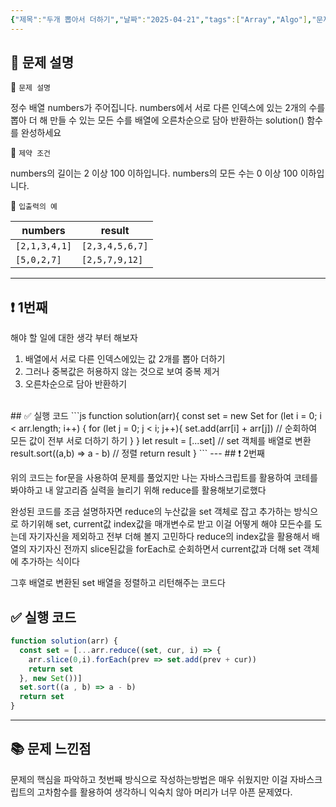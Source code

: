 ```yaml
---
{"제목":"두개 뽑아서 더하기","날짜":"2025-04-21","tags":["Array","Algo"],"문제 번호":"3","출제":"https://school.programmers.co.kr/learn/courses/30/lessons/68644?language=javascript","dg-publish":true,"permalink":"/공부/Algo/코딩 테스트 합격자 되기/배열/두개 뽑아서 더하기/","dgPassFrontmatter":true}
---
```


## 📔 문제 설명

📓 `문제 설명` 

정수 배열 numbers가 주어집니다. numbers에서 서로 다른 인덱스에 있는 2개의 수를 뽑아 더 해 만들 수 있는 모든 수를 배열에 오른차순으로 담아 반환하는 solution() 함수를 완성하세요

📓 `제약 조건` 

numbers의 길이는 2 이상 100 이하입니다.
numbers의 모든 수는 0 이상 100 이하입니다.

📓 `입출력의 예`

|numbers|result|
|---|---|
|`[2,1,3,4,1]`|`[2,3,4,5,6,7]`|
|`[5,0,2,7]`|`[2,5,7,9,12]`|

---
## ❗ 1번째

해야 할 일에 대한 생각 부터 해보자

1. 배열에서 서로 다른 인덱스에있는 값 2개를 뽑아 더하기
2. 그러나 중복값은 허용하지 않는 것으로 보여 중복 제거
3. 오른차순으로 담아 반환하기
<br>
## ✅ 실행 코드
```js
function solution(arr){
  const set = new Set
  for (let i = 0; i < arr.length; i++) { 
    for (let j = 0; j < i; j++){ 
      set.add(arr[i] + arr[j]) // 순회하여 모든 값이 전부 서로 더하기 하기
    }
  }
  let result = [...set] // set 객체를 배열로 변환
  result.sort((a,b) => a - b) // 정렬
  return result
}
```
---
## ❗ 2번째

위의 코드는 for문을 사용하여 문제를 풀었지만 나는 자바스크립트를 활용하여 코테를 봐야하고 내 알고리즘 실력을 늘리기 위해 reduce를 활용해보기로했다

완성된 코드를 조금 설명하자면 reduce의 누산값을 set 객체로 잡고 추가하는 방식으로 하기위해 set, current값 index값을 매개변수로 받고 이걸 어떻게 해야 모든수를 도는데 자기자신을 제외하고 전부 더해 볼지 고민하다 reduce의 index값을 활용해서 배열의 자기자신 전까지 slice된값을 forEach로 순회하면서 current값과 더해 set 객체에 추가하는 식이다

그후 배열로 변환된 set 배열을 정렬하고 리턴해주는 코드다
<br>
## ✅ 실행 코드

```js
function solution(arr) {
  const set = [...arr.reduce((set, cur, i) => {
    arr.slice(0,i).forEach(prev => set.add(prev + cur))
    return set
  }, new Set())] 
  set.sort((a , b) => a - b)
  return set
}

```
---
## 📚 문제 느낀점

문제의 핵심을 파악하고 첫번째 방식으로 작성하는방법은 매우 쉬웠지만 이걸 자바스크립트의 고차함수를 활용하여 생각하니 익숙치 않아 머리가 너무 아픈 문제였다.
